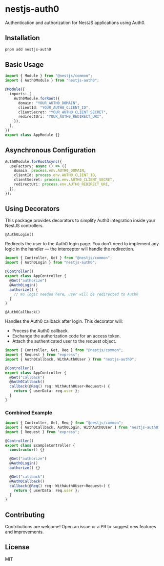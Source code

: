 # nestjs-auth0

Authentication and authorization for NestJS applications using Auth0.

## Installation

```bash
pnpm add nestjs-auth0
```

## Basic Usage

```typescript
import { Module } from "@nestjs/common";
import { Auth0Module } from "nestjs-auth0";

@Module({
  imports: [
    Auth0Module.forRoot({
      domain: "YOUR_AUTH0_DOMAIN",
      clientId: "YOUR_AUTH0_CLIENT_ID",
      clientSecret: "YOUR_AUTH0_CLIENT_SECRET",
      redirectUri: "YOUR_AUTH0_REDIRECT_URI",
    }),
  ],
})
export class AppModule {}
```

## Asynchronous Configuration

```typescript
Auth0Module.forRootAsync({
  useFactory: async () => ({
    domain: process.env.AUTH0_DOMAIN,
    clientId: process.env.AUTH0_CLIENT_ID,
    clientSecret: process.env.AUTH0_CLIENT_SECRET,
    redirectUri: process.env.AUTH0_REDIRECT_URI,
  }),
});
```

## Using Decorators

This package provides decorators to simplify Auth0 integration inside your NestJS controllers.

`@Auth0Login()`

Redirects the user to the Auth0 login page.
You don’t need to implement any logic in the handler — the interceptor will handle the redirection.

```typescript
import { Controller, Get } from "@nestjs/common";
import { Auth0Login } from "nestjs-auth0";

@Controller()
export class AppController {
  @Get("authorize")
  @Auth0Login()
  authorize() {
    // No logic needed here, user will be redirected to Auth0
  }
}
```

`@Auth0Callback()`

Handles the Auth0 callback after login.
This decorator will:

- Process the Auth0 callback.
- Exchange the authorization code for an access token.
- Attach the authenticated user to the request object.

```typescript
import { Controller, Get, Req } from "@nestjs/common";
import { Request } from "express";
import { Auth0Callback, WithAuth0User } from "nestjs-auth0";

@Controller()
export class AppController {
  @Get("callback")
  @Auth0Callback()
  callback(@Req() req: WithAuth0User<Request>) {
    return { userData: req.user };
  }
}
```

### Combined Example

```typescript
import { Controller, Get, Req } from "@nestjs/common";
import { Auth0Callback, Auth0Login, WithAuth0User } from "nestjs-auth0";
import { Request } from "express";

@Controller()
export class ExampleController {
  constructor() {}

  @Get("authorize")
  @Auth0Login()
  authorize() {}

  @Get("callback")
  @Auth0Callback()
  callback(@Req() req: WithAuth0User<Request>) {
    return { userData: req.user };
  }
}
```

## Contributing

Contributions are welcome!
Open an issue or a PR to suggest new features and improvements.

## License

MIT
